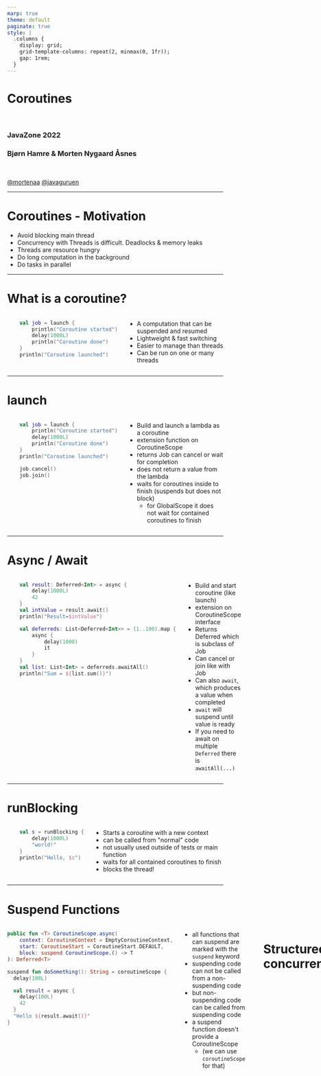 ```yaml
---
marp: true
theme: default
paginate: true
style: |
  .columns {
    display: grid;
    grid-template-columns: repeat(2, minmax(0, 1fr));
    gap: 1rem;
  }
---
```


# Coroutines

<br/>

### JavaZone 2022
### Bjørn Hamre & Morten Nygaard Åsnes


<br/>

[@mortenaa](twitter.com/mortenaa)
[@javaguruen](twitter.com/javaguruen)

---

# Coroutines - Motivation

- Avoid blocking main thread
- Concurrency with Threads is difficult. Deadlocks & memory leaks
- Threads are resource hungry
- Do long computation in the background
- Do tasks in parallel

<!--
  Langvarige operasjoner som nettverkskall og disk io blokkerer tråden
  mens de venter på svar. For en interaktiv applikasjon (mobil, js, gui) vil
  ui bli uresponsivt om blokkererman tråden som oppdaterer ui.

  Kan løses med tråder, men tråder er vanskelig å gjøre riktig. Kan føre til
  minnelekasje. Tråder er "tunge" å switche mellom. Vanskelig å debugge.
  i motsetning til kode med callbacks blir kode nesten lik vanlig kode
-->

---

# What is a coroutine?

<div class="columns">
<div>

```kotlin
    val job = launch {
        println("Coroutine started")
        delay(1000L)
        println("Coroutine done")
    }
    println("Coroutine launched")
```

</div>
<div>

- A computation that can be suspended and resumed
- Lightweight & fast switching
- Easier to manage than threads
- Can be run on one or many threads

</div>
</div>
<!--
  Korutiner stammer tilbake til 60 tallet, men ble først popularisert med
  goroutines i Golang. 
  Korutiner baserer seg på at en funksjon kan suspendes for å så fortsette senere. 
  Korutin api er på et høyere abstraksjonsnivå enn tråder. Kotlin håndterer
  bytting av hvilke korutiner som kjører og blir suspended, og kan gjenbruke minnet 
  til en suspended korutine. Korutine er mye mindre ressurskrevende enn tråder.
-->

---

# launch
<div class="columns">
<div>

```kotlin
    val job = launch {
        println("Coroutine started")
        delay(1000L)
        println("Coroutine done")
    }
    println("Coroutine launched")

    job.cancel()
    job.join()
```

</div>

<div>

- Build and launch a lambda as a coroutine
- extension function on CoroutineScope
- returns Job
  can cancel or wait for completion
- does not return a value from the lambda
- waits for coroutines inside to finish (suspends but does not block)
  - for GlobalScope it does not wait for contained coroutines to finish

</div>
</div>

<!--
  launch er en coroutine builder som lager en korutine, som startes umiddelbart (men det 
  kan konfigureres).
  Den er implementert som en extension funksjon på interface CoroutineScope. launch returnerer
  en instans av Job. den har metoder for bla.a å kansellere en korutine, eller vente 
  på at den skal fullføre.

  Det finnes en subklasse av CorutineScope, GlobalScope som kjører korutinen utenfor
  structured concurency. Dvs. alt av opprydding av ressurser ved feilsitasjoer. Den må
  derfor brukes forsiktig.
-->

---

# Async / Await

<div class="columns">
<div>

```kotlin
    val result: Deferred<Int> = async {
        delay(1000L)
        42
    }
    val intValue = result.await()
    println("Result=$intValue")
```

```kotlin
    val deferreds: List<Deferred<Int>> = (1..100).map {
        async {
            delay(1000)
            it
        }
    }
    val list: List<Int> = deferreds.awaitAll()
    println("Sum = ${list.sum()}")
```

</div>
<div>

- Build and start coroutine (like launch)
- extension on CoroutineScope interface
- Returns Deferred<T> which is subclass of Job
- Can cancel or join like with Job
- Can also `await`, which produces a value when completed
- `await` will suspend until value is ready
- If you need to await on multiple `Deferred` there is `awaitAll(...)`

</div>
</div>

---

# runBlocking

<div class="columns">
<div>

```kotlin
    val s = runBlocking {
        delay(1000L)
        "world!"
    }
    println("Hello, $s")
```
</div>
<div>

- Starts a coroutine with a new context
- can be called from "normal" code
- not usually used outside of tests or main function
- waits for all contained coroutines to finish
- blocks the thread!

</div>
</div>
<!--
  `runBlocking` er en korutine builder som blokerer til korutinen er ferdig. Den lager en ny korutine, 
  og bruker den aktuelle tråden til å kjøre korutinen. 
  Den er en bro mellom "vanlig" kode og korutiner (suspending functions)
  Siden runBlocking skal kunne kalles fra normal kode kan den ikke suspende selv,
  men må blokkere tråden den kjører i til corutinene er ferdig
-->

---

# Suspend Functions

<div class="columns">
<div>

```kotlin
public fun <T> CoroutineScope.async(
    context: CoroutineContext = EmptyCoroutineContext,
    start: CoroutineStart = CoroutineStart.DEFAULT,
    block: suspend CoroutineScope.() -> T
): Deferred<T> 
```

```kotlin
suspend fun doSomething(): String = coroutineScope {
  delay(100L)

  val result = async {
    delay(100L)
    42
  }
  "Hello ${result.await()}"
}
```
</div>
<div>

- all functions that can suspend are marked with the `suspend` keyword
- suspending code can not be called from a non-suspending code
- but non-suspending code can be called from suspending code
- a suspend function doesn't provide a CoroutineScope
  - (we can use `coroutineScope` for that)

</div>

<!--
Funksjoner som `runBlocking` og 
`coroutineScope {}` kan benyttes i en suspend funksjon for å få tilgang til 
coroutine scopet som funksjonen blir kallet fra kan man bruke couroutineScope

-->

---

# Structured concurrency

<div class="columns">
<div>

```kotlin
    val parent = async {
        var child = async {
            delay(2000L)
        }
    }
```

</div>
<div>

- child coroutine inherits properties from parent
- cancellation of parent propagates to children
- errors in children propagate to parents
- ensures proper cleanup of resources
</div>
</div>

<!--
  Med structured concurrency forsøker man å strukturere bruken av korutiner
  på en måte oversiktlig og trygg måte. Nøsting av uttrykk for korutiner skaper ett 
  hierarki som samsvarer med organiseringen av koden, og som sørger for at feil
  propagerer oppover om de ikke håndteres.

StructuredConcurency betyr at korutiner arver context egenskaper (som Job og dispatcher) fra korutinen den startes i (parent). Om forelder korutinen blir canceled, vil
alle child korutiner også bli canceled. Dette gir en naturlig måte å organisere korutiner på. 
-->

---

# CoroutineScope

- Holds a CoroutineContext
- Coroutine builders as extension functions 
  - launch
  - async
- Coroutine builders inherit context from CoroutineScope
- `coroutineScope { }` creates a new CoroutineScope
  - used in suspending function gives access to calling scope
  
<!--
En CoroutineScope har en CoroutineContext som har contexten som bestemmer hvordan korutinen kjører. 
CoroutineContext inneholder bla.a 
En dispatcher som avgjør hvordan tråder allokeres og er `Job` objekt som kan brukes til å sjekke om korutinen kjører, og til å cancellere den.
Innebygde dispatchere `Dispatcher.Default|Main|IO|Unconfined` (TODO: beskrivelse av hver dispatcher). Man kan også sett opp sin egen dispatcher.

Context og dermed tråd kan endres underveis i en korutine med `withContext`
-->

---

# Coroutine Builders

## launch, async

- extensions on `CoroutineScope`
- context from CoroutineScope receiver
- runs asynchronously 
- exceptions propagate to parent

---

# Scoping functions

## coroutineScope, supervisorScope, withContext

- suspending functions
- context from suspending context
- runs sequentially 
- suspends until done

---

# Dispatchers

- Default: General work. Expensive computations. Threadpool based on cpu cores
- Main: Run on main/UI thread. (Android, JavaFX, Swing)
- IO: for IO operations. Large threadpool
- Unconfined: Don't care. Same thread

- newSingleThreadContext
- newFixedThreadPoolContext

<!--
  newSingleThreadContext(
  newFixedThreadPoolContext()
-->

---

# GlobalScope

- For top level coroutines
- Not managed by any parent
- lifetime as whole application

<!--
  GlobalScope er et top level coroutine scope som har levetid som applikasjonen, 
  og er dermed mulig å lekke minne om man ikke stopper (`cancel`) korutiner som er startet med dette scope.
-->

---

# Cancellation

- Cooperative
- Cancelled parent will cancel all children

---

# Error handling

---

# Testing Coroutines

- we can use runBlocking to call suspend functions from tests
- runTest is similar but uses a special dispatcher for tests
  - calls to delay will return immediately
  - keeps track of virtual time

---

# Debugging Coroutines

- Breakpoints need to suspend all threads
- Intellij will show current coroutines and contexts
- A special JVM agent can be installed to enable dumping of coroutines from code